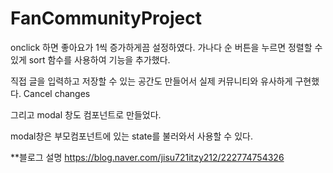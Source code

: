# FanCommunityProject

onclick 하면 좋아요가 1씩 증가하게끔 설정하였다.
가나다 순 버튼을 누르면 정렬할 수 있게 sort 함수를 사용하여 기능을 추가했다.

직접 글을 입력하고 저장할 수 있는 공간도 만들어서 실제 커뮤니티와 유사하게 구현했다.
Cancel changes

그리고 modal 창도 컴포넌트로 만들었다.

modal창은 부모컴포넌트에 있는 state를 불러와서 사용할 수 있다.

**블로그 설명
https://blog.naver.com/jisu721itzy212/222774754326
